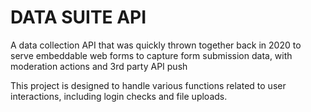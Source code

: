 # DATA SUITE API #

A data collection API that was quickly thrown together back in 2020 to serve embeddable web forms to capture form submission data, with moderation actions and 3rd party API push

This project is designed to handle various functions related to user interactions, including login checks and file uploads.

